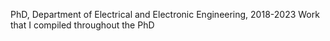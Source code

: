 PhD, Department of Electrical and Electronic Engineering, 2018-2023
Work that I compiled throughout the PhD

